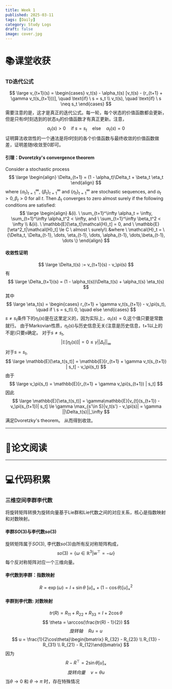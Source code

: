 ```yaml
---
title: Week 1
published: 2025-03-11
tags: [Daily]
category: Study Logs
draft: false
image: cover.jpg
---
```


# 📚课堂收获
### TD迭代公式

$$
\large
v_{t+1}(s) = \begin{cases}
v_t(s) - \alpha_t(s) [v_t(s) - (r_{t+1} + \gamma v_t(s_{t+1}))], \quad \text{if} \ s = s_t \\
v_t(s), \quad \text{if} \ s \neq s_t
\end{cases}
$$
需要注意的是，这才是真正的迭代公式。每一轮，每个状态的价值函数都会更新，但是只有$t$时刻选到的状态$s_t$的价值函数才有真正更新。注意，
$$
\alpha_t(s) > 0 \quad \text{if} \ s = s_t \quad \text{else} \quad \alpha_t(s) = 0 
$$
证明算法收敛性的一个通法是将$t$时刻的各个价值函数与最终收敛的价值函数做差，证明差随$t$收敛至0即可。

#### 引理：Dvoretzky's convergence theorem
Consider a stochastic process
$$
\large
\begin{align}
\Delta_{t+1} = (1 - \alpha_t)\Delta_t + \beta_t \eta_t
\end{align}
$$
where $\{\alpha_t\}_{t=1}^\infty$, $\{\beta_t\}_{t=1}^\infty$ and $\{\eta_t\}_{t=1}^\infty$ are stochastic sequences, and $\alpha_t > 0, \beta_t > 0$ for all $t$. Then $\Delta_t$ converges to zero almost surely if the following conditions are satisfied:
$$
\large
\begin{align}
&(i). \ \sum_{t=1}^\infty \alpha_t = \infty, \sum_{t=1}^\infty \alpha_t^2 < \infty, and \ \sum_{t=1}^\infty \beta_t^2 < \infty \\
&(ii). \ \mathbb{E}[\eta_t|\mathcal{H}_t] = 0, and \ \mathbb{E}[\eta^2_t|\mathcal{H}_t] \le C \ almost \ surely\\
&where \ \mathcal{H}_t = \{\Delta_t, \Delta_{t-1}, \dots, \eta_{t-1}, \dots, \alpha_{t-1}, \dots,\beta_{t-1}, \dots \}
\end{align}
$$
#### 收敛性证明
$$
\large 
\Delta_t(s) := v_{t+1}(s) - v_\pi(s)
$$
有
$$
\large
\Delta_{t+1}(s) = (1 - \alpha_t(s))\Delta_t(s) + \alpha_t(s) \eta_t(s)
$$
其中
$$
\large
\eta_t(s) = \begin{cases}
r_{t+1} + \gamma v_t(s_{t+1}) - v_\pi(s_t), \quad if \ s = s_t\\
0, \quad else
\end{cases}
$$
$s \ne s_t$条件下的$\eta_t(s)$是在这里定义的，因为实际上，$\alpha_t(s) = 0$,这个值只要是常数就行。
由于Markovian性质，$\eta_t(s)$与历史信息无关(注意是历史信息，t+1以上的不是)只要$s$确定。
对于$s \ne s_t$, 
$$
|\mathbb{E}[\eta_t(s)]| = 0 \le \gamma ||\Delta_t||_\infty
$$
对于$s = s_t$,
$$
\large
\mathbb{E}[\eta_t(s_t)] = \mathbb{E}[r_{t+1} + \gamma v_t(s_{t+1}) | s_t] - v_\pi(s_t)
$$
由于
$$
\large
v_\pi(s_t) = \mathbb{E}[r_{t+1} + \gamma v_\pi(s_{t+1}) | s_t]
$$
因此
$$
\large
\mathbb{E}[\eta_t(s_t)] = \gamma\mathbb{E}[v_{t}(s_{t+1}) - v_\pi(s_{t+1})| s_t] \le \gamma \max_{s'\in S}|v_t(s') - v_\pi(s)| = \gamma ||\Delta_t(s)||_\infty
$$
满足Dvoretzky's theorem。
从而得到收敛。

****
# 📜论文阅读



****
# 💻代码积累
### 三维空间李群李代数
将旋转矩阵转换为旋转向量基于Lie群和Lie代数之间的对应关系，核心是指数映射和对数映射。

#### 李群$SO(3)$与李代数$so(3)$
旋转矩阵属于$SO(3)$, 李代数$so(3)$由所有反对称矩阵构成，
$$
so(3) = \{ \omega \in \mathbb{R}^3 | w^\top = -\omega\} 
$$
每个反对称矩阵对应一个三维向量。

#### 李代数到李群：指数映射
$$
R = \exp(\omega) = I + \sin\theta \ [u]_\times + (1 - \cos\theta)[u]_\times^2 
$$
#### 李群到李代数: 对数映射
$$
tr(R) = R_{11} + R_{22} + R_{33} = I + 2\cos \theta
$$
$$
\theta = \arccos(\frac{tr(R) - 1}{2})
$$
$$旋转轴\quad
Ru = u
$$
$$
u = \frac{1}{2\cos\theta}\begin{bmatrix} R_{32} - R_{23} \\ R_{13} - R_{31} \\ R_{21} - R_{12}\end{bmatrix}
$$
因为
$$
R - R^\top = 2\sin\theta [u]_\times
$$
$$旋转向量 \quad
v = \theta u
$$
当$\theta \rightarrow 0$ 和 $\theta \rightarrow \pi$ 时，存在特殊情况

